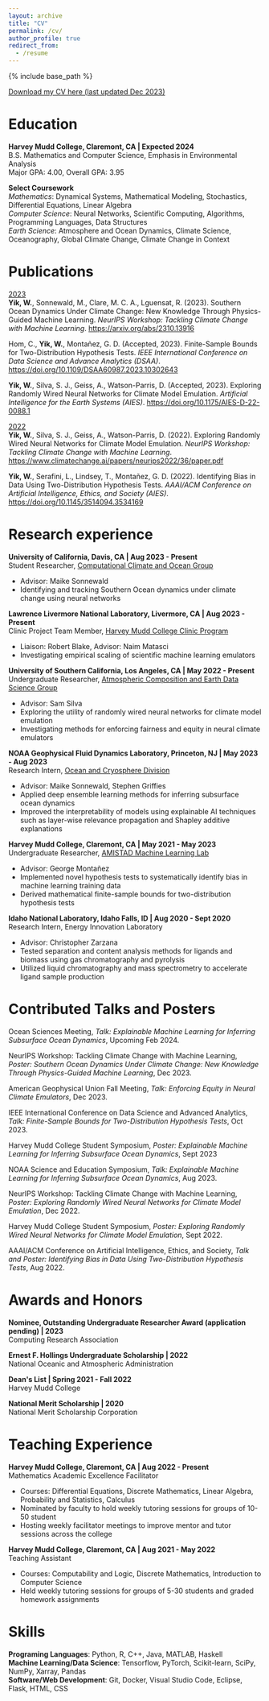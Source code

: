 ```yaml
---
layout: archive
title: "CV"
permalink: /cv/
author_profile: true
redirect_from:
  - /resume
---
```


{% include base_path %}

<a href="https://yikwill.github.io/files/CV%2020231214.pdf" target="_blank">Download my CV here (last updated Dec 2023)</a>

Education
======
**Harvey Mudd College, Claremont, CA | Expected 2024**\
B.S. Mathematics and Computer Science, Emphasis in Environmental Analysis\
Major GPA: 4.00, Overall GPA: 3.95

**Select Coursework**\
*Mathematics*: Dynamical Systems, Mathematical Modeling, Stochastics, Differential Equations, Linear Algebra\
*Computer Science*: Neural Networks, Scientific Computing, Algorithms, Programming Languages, Data Structures\
*Earth Science*: Atmosphere and Ocean Dynamics, Climate Science, Oceanography, Global Climate Change, Climate Change in Context

Publications
======
<u>2023</u>\
**Yik, W.**, Sonnewald, M., Clare, M. C. A., Lguensat, R. (2023). Southern Ocean Dynamics Under Climate Change: New Knowledge Through Physics-Guided Machine Learning. *NeurIPS Workshop: Tackling Climate Change with Machine Learning*. <https://arxiv.org/abs/2310.13916>

Hom, C., **Yik, W.**, Monta<span>&#241;</span>ez, G. D. (Accepted, 2023). Finite-Sample Bounds for Two-Distribution Hypothesis Tests. *IEEE International Conference on Data Science and Advance Analytics (DSAA)*. <https://doi.org/10.1109/DSAA60987.2023.10302643>

**Yik, W.**, Silva, S. J., Geiss, A., Watson-Parris, D. (Accepted, 2023). Exploring Randomly Wired Neural Networks for Climate Model Emulation. *Artificial Intelligence for the Earth Systems (AIES)*. <https://doi.org/10.1175/AIES-D-22-0088.1>

<u>2022</u>\
**Yik, W.**, Silva, S. J., Geiss, A., Watson-Parris, D. (2022). Exploring Randomly Wired Neural Networks for Climate Model Emulation. *NeurIPS Workshop: Tackling Climate Change with Machine Learning*. <https://www.climatechange.ai/papers/neurips2022/36/paper.pdf>

**Yik, W.**, Serafini, L., Lindsey, T., Monta<span>&#241;</span>ez, G. D. (2022). Identifying Bias in Data Using Two-Distribution Hypothesis Tests. *AAAI/ACM Conference on Artificial Intelligence, Ethics, and Society (AIES)*. <https://doi.org/10.1145/3514094.3534169>

Research experience
======
**University of California, Davis, CA | Aug 2023 - Present**\
Student Researcher, <a href="https://compclimate.github.io/ccog.github.io/" target="_blank">Computational Climate and Ocean Group</a>
  * Advisor: Maike Sonnewald
  * Identifying and tracking Southern Ocean dynamics under climate change using neural networks

**Lawrence Livermore National Laboratory, Livermore, CA | Aug 2023 - Present**\
Clinic Project Team Member, <a href="https://www.hmc.edu/cs/clinic/" target="_blank">Harvey Mudd College Clinic Program</a>
  * Liaison: Robert Blake, Advisor: Naim Matasci
  * Investigating empirical scaling of scientific machine learning emulators

**University of Southern California, Los Angeles, CA | May 2022 - Present**\
Undergraduate Researcher, <a href="https://www.earthdatausc.com/" target="_blank">Atmospheric Composition and Earth Data Science Group</a>
  * Advisor: Sam Silva
  * Exploring the utility of randomly wired neural networks for climate model emulation
  * Investigating methods for enforcing fairness and equity in neural climate emulators

**NOAA Geophysical Fluid Dynamics Laboratory, Princeton, NJ | May 2023 - Aug 2023**\
Research Intern, <a href="https://www.gfdl.noaa.gov/ocean-and-cryosphere-division/" target="_blank">Ocean and Cryosphere Division</a>
  * Advisor: Maike Sonnewald, Stephen Griffies
  * Applied deep ensemble learning methods for inferring subsurface ocean dynamics
  * Improved the interpretability of models using explainable AI techniques such as layer-wise relevance propagation and Shapley additive explanations

**Harvey Mudd College, Claremont, CA | May 2021 - May 2023**\
Undergraduate Researcher, <a href="https://www.cs.hmc.edu/~montanez/amistad.html" target="_blank">AMISTAD Machine Learning Lab</a>
  * Advisor: George Monta<span>&#241;</span>ez
  * Implemented novel hypothesis tests to systematically identify bias in machine learning training data
  * Derived mathematical finite-sample bounds for two-distribution hypothesis tests

**Idaho National Laboratory, Idaho Falls, ID | Aug 2020 - Sept 2020**\
Research Intern, Energy Innovation Laboratory
  * Advisor: Christopher Zarzana
  * Tested separation and content analysis methods for ligands and biomass using gas chromatography and pyrolysis
  * Utilized liquid chromatography and mass spectrometry to accelerate ligand sample production
  
Contributed Talks and Posters
======
Ocean Sciences Meeting, *Talk: Explainable Machine Learning for Inferring Subsurface Ocean Dynamics*, Upcoming Feb 2024.

NeurIPS Workshop: Tackling Climate Change with Machine Learning, *Poster: Southern Ocean Dynamics Under Climate Change: New Knowledge Through Physics-Guided Machine Learning*, Dec 2023.

American Geophysical Union Fall Meeting, *Talk: Enforcing Equity in Neural Climate Emulators*, Dec 2023.

IEEE International Conference on Data Science and Advanced Analytics, *Talk: Finite-Sample Bounds for Two-Distribution Hypothesis Tests*, Oct 2023.

Harvey Mudd College Student Symposium, *Poster: Explainable Machine Learning for Inferring Subsurface Ocean Dynamics*, Sept 2023

NOAA Science and Education Symposium, *Talk: Explainable Machine Learning for Inferring Subsurface Ocean Dynamics*, Aug 2023.

NeurIPS Workshop: Tackling Climate Change with Machine Learning, *Poster: Exploring Randomly Wired Neural Networks for Climate Model Emulation*, Dec 2022.

Harvey Mudd College Student Symposium, *Poster: Exploring Randomly Wired Neural Networks for Climate Model Emulation*, Sept 2022.

AAAI/ACM Conference on Artificial Intelligence, Ethics, and Society, *Talk and Poster: Identifying Bias in Data Using Two-Distribution Hypothesis Tests*, Aug 2022.
  
Awards and Honors
======
**Nominee, Outstanding Undergraduate Researcher Award (application pending) | 2023**\
Computing Research Association

**Ernest F. Hollings Undergraduate Scholarship | 2022**\
National Oceanic and Atmospheric Administration

**Dean's List | Spring 2021 - Fall 2022**\
Harvey Mudd College

**National Merit Scholarship | 2020**\
National Merit Scholarship Corporation

Teaching Experience
======
**Harvey Mudd College, Claremont, CA | Aug 2022 - Present**\
Mathematics Academic Excellence Facilitator
  * Courses: Differential Equations, Discrete Mathematics, Linear Algebra, Probability and Statistics, Calculus
  * Nominated by faculty to hold weekly tutoring sessions for groups of 10-50 student
  * Hosting weekly facilitator meetings to improve mentor and tutor sessions across the college

**Harvey Mudd College, Claremont, CA | Aug 2021 - May 2022**\
Teaching Assistant
  * Courses: Computability and Logic, Discrete Mathematics, Introduction to Computer Science
  * Held weekly tutoring sessions for groups of 5-30 students and graded homework assignments

Skills
======
**Programing Languages**: Python, R, C++, Java, MATLAB, Haskell\
**Machine Learning/Data Science**: Tensorflow, PyTorch, Scikit-learn, SciPy, NumPy, Xarray, Pandas\
**Software/Web Development**: Git, Docker, Visual Studio Code, Eclipse, Flask, HTML, CSS